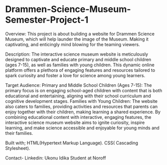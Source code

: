 # Drammen-Science-Museum-Semester-Project-1

Overview:
This project is about building a website for Drammen Science Museum, which will help launder the image of the Museum. Making it captivating, and enticingly mind blowing for the teaming viewers.

Description:
The interactive science museum website is meticulously designed to captivate and educate primary and middle school children (ages 7-15), as well as families with young children. This dynamic online platform offers a plethora of engaging features and resources tailored to spark curiosity and foster a love for science among young learners.

Target Audience:
Primary and Middle School Children (Ages 7-15): The primary focus is on engaging school-aged children with content that is both educational and entertaining, aligning with their school curriculum and cognitive development stages.
Families with Young Children: The website also caters to families, providing activities and resources that parents can enjoy together with their children, making learning a shared experience.
By combining educational content with interactive, engaging features, the interactive science museum website aims to ignite curiosity, inspire learning, and make science accessible and enjoyable for young minds and their families.

Built with;
HTML(Hypertext Markup Language).
CSS( Cascading Stylesheet).

Contact-
Linkedin:
Ukonu Idika
Student at Noroff